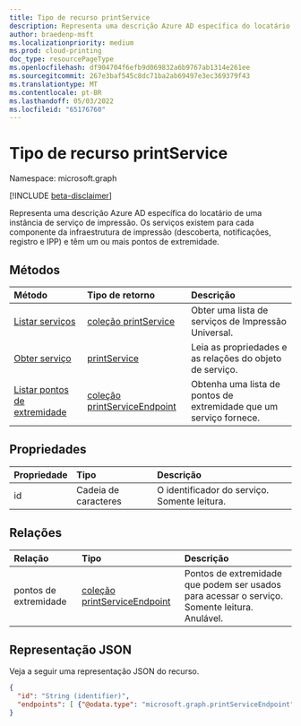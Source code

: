 ```yaml
---
title: Tipo de recurso printService
description: Representa uma descrição Azure AD específica do locatário de uma instância de serviço de impressão. Os serviços existem para cada componente da infraestrutura de impressão (por exemplo, descoberta, notificações, registro e IPP) e têm um ou mais pontos de extremidade.
author: braedenp-msft
ms.localizationpriority: medium
ms.prod: cloud-printing
doc_type: resourcePageType
ms.openlocfilehash: df904704f6efb9d069832a6b9767ab1314e261ee
ms.sourcegitcommit: 267e3baf545c8dc71ba2ab69497e3ec369379f43
ms.translationtype: MT
ms.contentlocale: pt-BR
ms.lasthandoff: 05/03/2022
ms.locfileid: "65176760"
---
```

# <a name="printservice-resource-type"></a>Tipo de recurso printService

Namespace: microsoft.graph

[!INCLUDE [beta-disclaimer](../../includes/beta-disclaimer.md)]

Representa uma descrição Azure AD específica do locatário de uma instância de serviço de impressão. Os serviços existem para cada componente da infraestrutura de impressão (descoberta, notificações, registro e IPP) e têm um ou mais pontos de extremidade.

## <a name="methods"></a>Métodos

| Método       | Tipo de retorno | Descrição |
|:-------------|:------------|:------------|
| [Listar serviços](../api/print-list-services.md) | [coleção printService](printservice.md) | Obter uma lista de serviços de Impressão Universal. |
| [Obter serviço](../api/printservice-get.md) | [printService](printservice.md) | Leia as propriedades e as relações do objeto de serviço. |
| [Listar pontos de extremidade](../api/printservice-list-endpoints.md) | [coleção printServiceEndpoint](printserviceendpoint.md) | Obtenha uma lista de pontos de extremidade que um serviço fornece. |

## <a name="properties"></a>Propriedades
| Propriedade     | Tipo        | Descrição |
|:-------------|:------------|:------------|
|id|Cadeia de caracteres|O identificador do serviço. Somente leitura.|

## <a name="relationships"></a>Relações
| Relação | Tipo        | Descrição |
|:-------------|:------------|:------------|
|pontos de extremidade|[coleção printServiceEndpoint](printserviceendpoint.md)| Pontos de extremidade que podem ser usados para acessar o serviço. Somente leitura. Anulável.|

## <a name="json-representation"></a>Representação JSON

Veja a seguir uma representação JSON do recurso.

<!-- {
  "blockType": "resource",
  "optionalProperties": [

  ],
  "@odata.type": "microsoft.graph.printService",
  "keyProperty": "id",
  "baseType":"microsoft.graph.entity"
}-->

```json
{
  "id": "String (identifier)",
  "endpoints": [ {"@odata.type": "microsoft.graph.printServiceEndpoint"} ]
}
```

<!-- uuid: 8fcb5dbc-d5aa-4681-8e31-b001d5168d79
2015-10-25 14:57:30 UTC -->
<!-- {
  "type": "#page.annotation",
  "description": "printService resource",
  "keywords": "",
  "section": "documentation",
  "tocPath": ""
}-->

